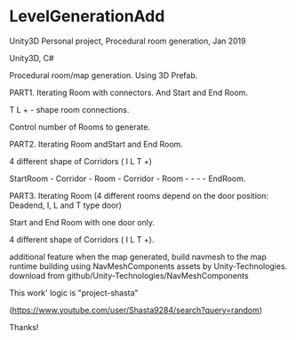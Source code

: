# LevelGenerationAdd
Unity3D Personal project, Procedural room generation, Jan 2019

Unity3D, C#

Procedural room/map generation.
Using 3D Prefab.


PART1.
Iterating Room with connectors. And Start and End Room.

T L + - shape room connections.

Control number of Rooms to generate.



PART2.
Iterating Room andStart and End Room.

4 different shape of Corridors ( I L T +)

StartRoom - Corridor - Room - Corridor - Room - - - - EndRoom.



PART3.
Iterating Room (4 different rooms depend on the door position: Deadend, I, L and T type door)

Start and End Room with one door only.

4 different shape of Corridors ( I L T +).

additional feature when the map generated, build navmesh to the map runtime building 
using NavMeshComponents assets by Unity-Technologies.
download from github/Unity-Technologies/NavMeshComponents 


This work' logic is "project-shasta"  

(https://www.youtube.com/user/Shasta9284/search?query=random)

Thanks!

